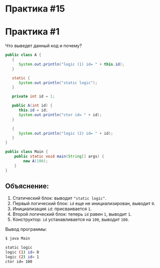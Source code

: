 # Практика #15

# Практика #1

Что выведет данный код и почему?

```java
public class A {
   {
      System.out.println("logic (1) id= " + this.id);
   }

   static {
      System.out.println("static logic");
   }

   private int id = 1;

   public A(int id) {
      this.id = id;
      System.out.println("ctor id= " + id);
   }

   {
      System.out.println("logic (2) id= " + id);
   }
}

public class Main {
    public static void main(String[] args) {
        new A(100);
    }
}
```

## Объяснение:
1. Статический блок: выводит `"static logic"`.
2. Первый логический блок: `id` еще не инициализирован, выводит `0`.
3. Инициализация `id`: присваивается `1`.
4. Второй логический блок: теперь `id` равен `1`, выводит `1`.
5. Конструктор: `id` устанавливается на `100`, выводит `100`.

Вывод программы:
```bash
$ java Main    

static logic
logic (1) id= 0
logic (2) id= 1
ctor id= 100
```